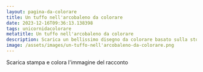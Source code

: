 ```yaml
---
layout: pagina-da-colorare
title: Un tuffo nell'arcobaleno da colorare
date: 2023-12-16T09:36:13.138398
tags: unicornidacolorare
metatitle: Un tuffo nell'arcobaleno da colorare
description: Scarica un bellissimo disegno da colorare basato sulla storia Un tuffo nell'arcobaleno
image: /assets/images/un-tuffo-nell'arcobaleno-da-colorare.png
---
```

Scarica stampa e colora l'immagine del racconto
        